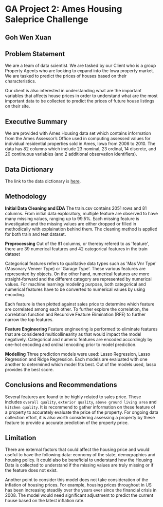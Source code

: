 # GA Project 2: Ames Housing Saleprice Challenge
## Goh Wen Xuan

## Problem Statement

We are a team of data scientist. We are tasked by our Client who is a group Property Agents who are looking to expand into the Iowa property market. We are tasked to predict the prices of houses based on their characteristics. 

Our client is also interested in understanding what are the important variables that affects house prices in order to understand what are the most important data to be collected to predict the prices of future house listings on their site.

## Executive Summary

We are provided with Ames Housing data set which contains information from the Ames Assessor’s Office used in computing assessed values for individual residential properties sold in Ames, Iowa from 2006 to 2010. The data has 82 columns which include 23 nominal, 23 ordinal, 14 discrete, and 20 continuous variables (and 2 additional observation identifiers).

## Data Dictionary
The link to the data dictionary is [here](http://jse.amstat.org/v19n3/decock/DataDocumentation.txt). 

## Methodology

**Initial Data Cleaning and EDA**
The train.csv contains 2051 rows and 81 columns. From initial data exploratory, multiple feature are observed to have many missing values, ranging up to 99.5%. Each missing feature is investigated and the missing values are either dropped or filled in methodically with explaination behind them. The cleaning method is applied for both train and test dataset. 

**Preprocessing**
Out of the 81 columns, or thereby refered to as 'feature', there are 39 numerical features and 42 categorical features in the train dataset

Categorical features refers to qualitative data types such as 'Mas Vnr Type' (Masonary Veneer Type) or 'Garage Type'. These various features are represented by objects. On the other hand, numerical features are more straight-forward and the different category are represented by numerical values. For machine learning/ modeling purpose, both categorical and numerical features have to be converted to numerical values by using encoding. 

Each feature is then plotted against sales price to determine which feature are correlated among each other. To further explore the correlation, the correlation function and Recursive Feature Elimination (RFE) to further narrow the top features.

**Feature Engineering**
Feature engineering is performed to eliminate features that are considered multicollinearity as that would impact the model negatively. Categorical and numeric features are encoded accordingly by one-hot encoding and ordinal encoding prior to model prediction. 

**Modelling**
Three prediction models were used: Lasso Regression, Lasso Regression and Ridge Regression. Each models are evaluated with one another to determined which model fits best. Out of the models used, lasso provides the best score. 

## Conclusions and Recommendations
Several features are found to be highly related to sales price. These includes `overall quality`, `exterior quality`, `above ground living area` and `kitchen quality`. It is recommend to gather information on these feature of a property to accurately evaluate the price of the property. For ongoing data collection effort, it is also worth considering assessing a property by these feature to provide a accurate prediction of the property price.

## Limitation
There are external factors that could affect the housing price and would useful to have the following data: economy of the state, demographics and housing policy. It could also be beneficial to understand how the Housing Data is collected to understand if the missing values are truly missing or if the feature does not exist. 

Another point to consider this model does not take consideration of the inflation of housing prices. For example, housing prices throughout in US has been increasing steadily over the years ever since the financial crisis in 2008. The model would need significant adjustment to predict the current house based on the latest inflation rate.